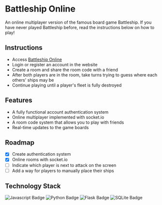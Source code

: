# Battleship Online

An online multiplayer version of the famous board game Battleship. If you have never played
Battleship before, read the instructions below on how to play!

## Instructions

- Access [Battleship Online](https://battleship-online.fly.dev/)
- Login or register an account in the website
- Create a room and share the room code with a friend
- After both players are in the room, take turns trying to guess where each others' ships may be
- Continue playing until a player's fleet is fully destroyed

## Features

- A fully functional account authentication system
- Online multiplayer implemented with socket.io
- A room code system that allows you to play with friends
- Real-time updates to the game boards

## Roadmap

- [X] Create authentication system
- [X] Online rooms with socket.io
- [ ] Indicate which player is next to attack on the screen
- [ ] Add a way for players to manually place their ships

## Technology Stack

![Javascript Badge](https://img.shields.io/badge/JavaScript-F7DF1E?style=for-the-badge&logo=javascript&logoColor=black) ![Python Badge](https://img.shields.io/badge/Python-3776AB?style=for-the-badge&logo=python&logoColor=white) ![Flask Badge](https://img.shields.io/badge/Flask-000000?style=for-the-badge&logo=flask&logoColor=white) ![SQLite Badge](https://img.shields.io/badge/SQLite-07405E?style=for-the-badge&logo=sqlite&logoColor=white)
